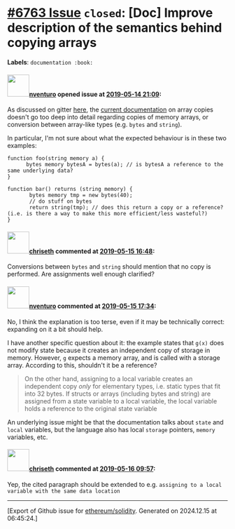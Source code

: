 # [\#6763 Issue](https://github.com/ethereum/solidity/issues/6763) `closed`: [Doc] Improve description of the semantics behind copying arrays
**Labels**: `documentation :book:`


#### <img src="https://avatars.githubusercontent.com/u/2530770?u=a2b81f85d207864b7db06415db53010c21633b33&v=4" width="50">[nventuro](https://github.com/nventuro) opened issue at [2019-05-14 21:09](https://github.com/ethereum/solidity/issues/6763):

As discussed on gitter [here](https://gitter.im/ethereum/solidity?at=5cd9bb7c0f381d0a76add441), the [current documentation](https://solidity.readthedocs.io/en/v0.5.8/control-structures.html?highlight=copy#complications-for-arrays-and-structs) on array copies doesn't go too deep into detail regarding copies of memory arrays, or conversion between array-like types (e.g. `bytes` and `string`).

In particular, I'm not sure about what the expected behaviour is in these two examples:

```solidity
function foo(string memory a) {
      bytes memory bytesA = bytes(a); // is bytesA a reference to the same underlying data?
}
```
```solidity
function bar() returns (string memory) {
       bytes memory tmp = new bytes(40);
       // do stuff on bytes
       return string(tmp); // does this return a copy or a reference? (i.e. is there a way to make this more efficient/less wasteful?)
}
```

#### <img src="https://avatars.githubusercontent.com/u/9073706?v=4" width="50">[chriseth](https://github.com/chriseth) commented at [2019-05-15 16:48](https://github.com/ethereum/solidity/issues/6763#issuecomment-492734007):

Conversions between `bytes` and `string` should mention that no copy is performed. Are assignments well enough clarified?

#### <img src="https://avatars.githubusercontent.com/u/2530770?u=a2b81f85d207864b7db06415db53010c21633b33&v=4" width="50">[nventuro](https://github.com/nventuro) commented at [2019-05-15 17:34](https://github.com/ethereum/solidity/issues/6763#issuecomment-492750442):

No, I think the explanation is too terse, even if it may be technically correct: expanding on it a bit should help.

I have another specific question about it: the example states that `g(x)` does not modify state because it creates an independent copy of storage in memory. However, `g` expects a memory array, and is called with a storage array. According to this, shouldn't it be a reference?

>On the other hand, assigning to a local variable creates an independent copy *only* for elementary types, i.e. static types that fit into 32 bytes. If structs or arrays (including bytes and string) are assigned from a state variable to a local variable, the local variable holds a reference to the original state variable

An underlying issue might be that the documentation talks about `state` and `local` variables, but the language also has local `storage` pointers, `memory` variables, etc.

#### <img src="https://avatars.githubusercontent.com/u/9073706?v=4" width="50">[chriseth](https://github.com/chriseth) commented at [2019-05-16 09:57](https://github.com/ethereum/solidity/issues/6763#issuecomment-493002427):

Yep, the cited paragraph should be extended to e.g. `assigning to a local variable with the same data location`


-------------------------------------------------------------------------------



[Export of Github issue for [ethereum/solidity](https://github.com/ethereum/solidity). Generated on 2024.12.15 at 06:45:24.]
